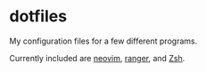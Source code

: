 # dotfiles
My configuration files for a few different programs.

Currently included are [neovim](https://github.com/neovim/neovim), [ranger](https://github.com/ranger/ranger), and [Zsh](http://zsh.sourceforge.net/).
